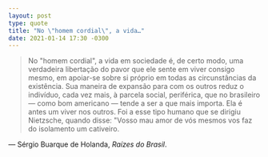 ```yaml
---
layout: post
type: quote
title: "No \"homem cordial\", a vida…"
date: 2021-01-14 17:30 -0300
---
```

>No "homem cordial", a vida em sociedade é, de certo modo, uma verdadeira libertação do pavor que ele sente em viver consigo mesmo, em apoiar-se sobre si próprio em todas as circunstâncias da existência. Sua maneira de expansão para com os outros reduz o indivíduo, cada vez mais, à parcela social, periférica, que no brasileiro — como bom americano — tende a ser a que mais importa. Ela é antes um viver nos outros. Foi a esse tipo humano que se dirigiu Nietzsche, quando disse: "Vosso mau amor de vós mesmos vos faz do isolamento um cativeiro.

— Sérgio Buarque de Holanda, _Raízes do Brasil_.
